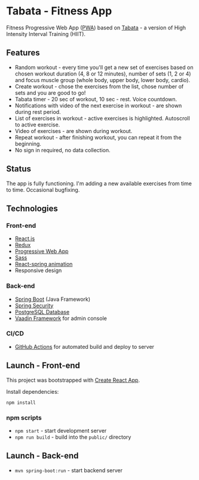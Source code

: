 # Tabata - Fitness App

Fitness Progressive Web App ([PWA](https://ramonak.io/posts/what-is-progressive-web-app)) based on [Tabata](https://en.wikipedia.org/wiki/High-intensity_interval_training#Tabata_regimen) - a version of High Intensity Interval Training (HIIT).

## Features

- Random workout - every time you'll get a new set of exercises based on chosen workout duration (4, 8 or 12 minutes), number of sets (1, 2 or 4) and focus muscle group (whole body, upper body, lower body, cardio).
- Create workout - chose the exercises from the list, chose number of sets and you are good to go!
- Tabata timer - 20 sec of workout, 10 sec - rest. Voice countdown.
- Notifications with video of the next exercise in workout - are shown during rest period.
- List of exercises in workout - active exercises is highlighted. Autoscroll to active exercise.
- Video of exercises - are shown during workout.
- Repeat workout - after finishing workout, you can repeat it from the beginning.
- No sign in required, no data collection.

## Status

The app is fully functioning. I'm adding a new available exercises from time to time. Occasional bugfixing.

## Technologies

### Front-end

- [React.js](https://reactjs.org/)
- [Redux](https://redux.js.org/)
- [Progressive Web App](https://ramonak.io/posts/what-is-progressive-web-app)
- [Sass](https://sass-lang.com/)
- [React-spring animation](https://www.react-spring.io/)
- Responsive design

### Back-end

- [Spring Boot](https://spring.io/projects/spring-boot) (Java Framework)
- [Spring Security](https://spring.io/projects/spring-security)
- [PostgreSQL Database](https://www.postgresql.org/)
- [Vaadin Framework](https://vaadin.com/) for admin console

### CI/CD

- [GitHub Actions](https://github.com/features/actions) for automated build and deploy to server

## Launch - Front-end

This project was bootstrapped with [Create React App](https://github.com/facebook/create-react-app).

Install dependencies:

```
npm install
```

### npm scripts

* `npm start` - start development server
* `npm run build` - build into the `public/` directory

## Launch - Back-end

* `mvn spring-boot:run` - start backend server

